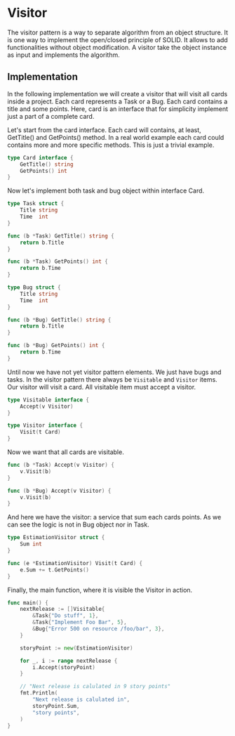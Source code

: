 # Visitor

The visitor pattern is a way to separate algorithm from an object structure. It
is one way to implement the open/closed principle of SOLID. It allows to add
functionalities without object modification. A visitor take the object instance
as input and implements the algorithm.

## Implementation

In the following implementation we will create a visitor that will visit all
cards inside a project. Each card represents a Task or a Bug. Each card
contains a title and some points. Here, card is an interface that for
simplicity implement just a part of a complete card.

Let's start from the card interface. Each card will contains, at least,
GetTitle() and GetPoints() method. In a real world example each card could
contains more and more specific methods. This is just a trivial example.

```go
type Card interface {
	GetTitle() string
	GetPoints() int
}
```

Now let's implement both task and bug object within interface Card.

```go
type Task struct {
	Title string
	Time  int
}

func (b *Task) GetTitle() string {
	return b.Title
}

func (b *Task) GetPoints() int {
	return b.Time
}

type Bug struct {
	Title string
	Time  int
}

func (b *Bug) GetTitle() string {
	return b.Title
}

func (b *Bug) GetPoints() int {
	return b.Time
}
```

Until now we have not yet visitor pattern elements. We just have bugs and
tasks.  In the visitor pattern there always be `Visitable` and `Visitor` items.
Our visitor will visit a card. All visitable item must accept a visitor.

```go
type Visitable interface {
	Accept(v Visitor)
}

type Visitor interface {
	Visit(t Card)
}
```

Now we want that all cards are visitable.

```go
func (b *Task) Accept(v Visitor) {
	v.Visit(b)
}

func (b *Bug) Accept(v Visitor) {
	v.Visit(b)
}
```

And here we have the visitor: a service that sum each cards points. As we can
see the logic is not in Bug object nor in Task.

```go
type EstimationVisitor struct {
	Sum int
}

func (e *EstimationVisitor) Visit(t Card) {
	e.Sum += t.GetPoints()
}
```

Finally, the main function, where it is visible the Visitor in action.

```go
func main() {
	nextRelease := []Visitable{
		&Task{"Do stuff", 1},
		&Task{"Implement Foo Bar", 5},
		&Bug{"Error 500 on resource /foo/bar", 3},
	}

	storyPoint := new(EstimationVisitor)

	for _, i := range nextRelease {
		i.Accept(storyPoint)
	}

	// "Next release is calulated in 9 story points"
	fmt.Println(
		"Next release is calulated in",
		storyPoint.Sum,
		"story points",
	)
}
```
